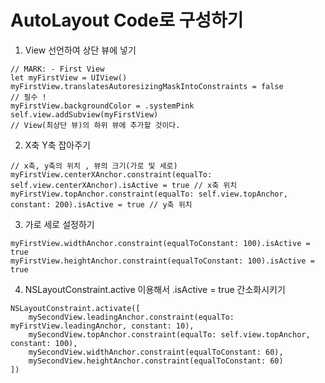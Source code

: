 <?xml version="1.0" encoding="UTF-8" standalone="no"?>
<document type="com.apple.InterfaceBuilder3.CocoaTouch.XIB" version="3.0" toolsVersion="13142" targetRuntime="iOS.CocoaTouch" propertyAccessControl="none" useAutolayout="YES" useTraitCollections="YES" useSafeAreas="YES" colorMatched="YES">
    <dependencies>
        <plugIn identifier="com.apple.InterfaceBuilder.IBCocoaTouchPlugin" version="12042"/>
    </dependencies>
    <objects>
        <placeholder placeholderIdentifier="IBFilesOwner" id="-1" userLabel="File's Owner"/>
        <placeholder placeholderIdentifier="IBFirstResponder" id="-2" customClass="UIResponder"/>
    </objects>
</document>

# AutoLayout Code로 구성하기

1. View 선언하여 상단 뷰에 넣기
```
// MARK: - First View
let myFirstView = UIView()
myFirstView.translatesAutoresizingMaskIntoConstraints = false
// 필수 !
myFirstView.backgroundColor = .systemPink
self.view.addSubview(myFirstView)
// View(최상단 뷰)의 하위 뷰에 추가할 것이다.
```

2. X축 Y축 잡아주기
```
// x축, y축의 위치 , 뷰의 크기(가로 및 세로)
myFirstView.centerXAnchor.constraint(equalTo: self.view.centerXAnchor).isActive = true // x축 위치
myFirstView.topAnchor.constraint(equalTo: self.view.topAnchor, constant: 200).isActive = true // y축 위치
```

3. 가로 세로 설정하기
```
myFirstView.widthAnchor.constraint(equalToConstant: 100).isActive = true
myFirstView.heightAnchor.constraint(equalToConstant: 100).isActive = true
```

4. NSLayoutConstraint.active 이용해서 .isActive = true 간소화시키기
```
NSLayoutConstraint.activate([
    mySecondView.leadingAnchor.constraint(equalTo: myFirstView.leadingAnchor, constant: 10),
    mySecondView.topAnchor.constraint(equalTo: self.view.topAnchor, constant: 100),
    mySecondView.widthAnchor.constraint(equalToConstant: 60),
    mySecondView.heightAnchor.constraint(equalToConstant: 60)
])
```
